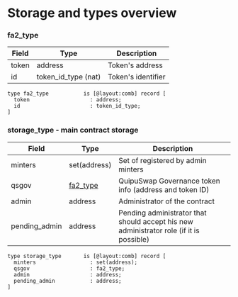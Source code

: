# Storage and types overview

### fa2\_type

| Field | Type                  | Description        |
| ----- | --------------------- | ------------------ |
| token | address               | Token's address    |
| id    | token\_id\_type (nat) | Token's identifier |

```pascaligo
type fa2_type           is [@layout:comb] record [
  token                   : address;
  id                      : token_id_type;
]
```

### storage\_type - main contract storage

| Field          | Type                                                 | Description                                                                             |
| -------------- | ---------------------------------------------------- | --------------------------------------------------------------------------------------- |
| minters        | set(address)                                         | Set of registered by admin minters                                                      |
| qsgov          | [fa2\_type](storage-and-types-overview.md#fa2\_type) | QuipuSwap Governance token info (address and token ID)                                  |
| admin          | address                                              | Administrator of the contract                                                           |
| pending\_admin | address                                              | Pending administrator that should accept his new administrator role (if it is possible) |

```pascaligo
type storage_type       is [@layout:comb] record [
  minters                 : set(address);
  qsgov                   : fa2_type;
  admin                   : address;
  pending_admin           : address;
]
```
